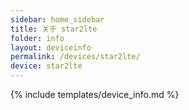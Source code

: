 ```yaml
---
sidebar: home_sidebar
title: 关于 star2lte
folder: info
layout: deviceinfo
permalink: /devices/star2lte/
device: star2lte
---
```

{% include templates/device_info.md %}

